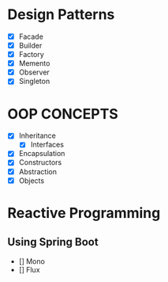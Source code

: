 # Design Patterns

- [x] Facade
- [x] Builder
- [x] Factory
- [x] Memento
- [x] Observer
- [x] Singleton

# OOP CONCEPTS

- [x] Inheritance
    - [x] Interfaces
- [x] Encapsulation
- [x] Constructors
- [x] Abstraction 
- [x] Objects

# Reactive Programming
## Using Spring Boot
- [] Mono
- [] Flux